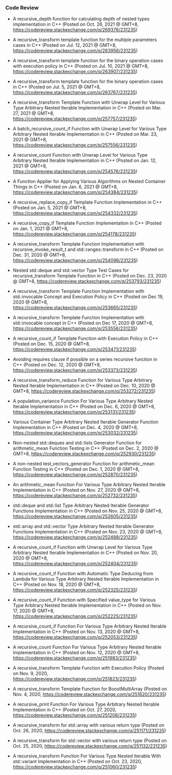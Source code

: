 ### Code Review

- A recursive_depth function for calculating depth of nested types implementation in C++ (Posted on Oct. 26, 2021 @ GMT+8, https://codereview.stackexchange.com/q/269376/231235)

- A recursive_transform template function for the multiple parameters cases in C++ (Posted on Jul. 12, 2021 @ GMT+8, https://codereview.stackexchange.com/q/263956/231235)

- A recursive_transform template function for the binary operation cases with execution policy in C++ (Posted on Jul. 10, 2021 @ GMT+8, https://codereview.stackexchange.com/q/263907/231235)

- A recursive_transform template function for the binary operation cases in C++ (Posted on Jul. 5, 2021 @ GMT+8, https://codereview.stackexchange.com/q/263767/231235)

- A recursive_transform Template Function with Unwrap Level for Various Type Arbitrary Nested Iterable Implementation in C++ (Posted on Mar. 27, 2021 @ GMT+8, https://codereview.stackexchange.com/q/257757/231235)

- A batch_recursive_count_if Function with Unwrap Level for Various Type Arbitrary Nested Iterable Implementation in C++ (Posted on Mar. 23, 2021 @ GMT+8, https://codereview.stackexchange.com/q/257556/231235)

- A recursive_count Function with Unwrap Level for Various Type Arbitrary Nested Iterable Implementation in C++ (Posted on Jan. 12, 2021 @ GMT+8, https://codereview.stackexchange.com/q/254576/231235)

- A Function Applier for Applying Various Algorithms on Nested Container Things in C++ (Posted on Jan. 6, 2021 @ GMT+8, https://codereview.stackexchange.com/q/254384/231235)

- A recursive_replace_copy_if Template Function Implementation in C++ (Posted on Jan. 5, 2021 @ GMT+8, https://codereview.stackexchange.com/q/254332/231235)

- A recursive_copy_if Template Function Implementation in C++ (Posted on Jan. 1, 2021 @ GMT+8, https://codereview.stackexchange.com/q/254178/231235)

- A recursive_transform Template Function Implementation with recursive_invoke_result_t and std::ranges::transform in C++ (Posted on Dec. 31, 2020 @ GMT+8, https://codereview.stackexchange.com/q/254096/231235)

- Nested std::deque and std::vector Type Test Cases for recursive_transform Template Function in C++ (Posted on Dec. 23, 2020 @ GMT+8, https://codereview.stackexchange.com/q/253793/231235)

- A recursive_transform Template Function Implementation with std::invocable Concept and Execution Policy in C++ (Posted on Dec 19, 2020 @ GMT+8, https://codereview.stackexchange.com/q/253665/231235)

- A recursive_transform Template Function Implementation with std::invocable concept in C++ (Posted on Dec 17, 2020 @ GMT+8, https://codereview.stackexchange.com/q/253556/231235)

- A recursive_count_if Template Function with Execution Policy in C++ (Posted on Dec. 15, 2020 @ GMT+8, https://codereview.stackexchange.com/q/253471/231235)

- Avoiding requires clause if possible on a series recursive function in C++ (Posted on Dec. 12, 2020 @ GMT+8, https://codereview.stackexchange.com/q/253373/231235)

- A recursive_transform_reduce Function for Various Type Arbitrary Nested Iterable Implementation in C++ (Posted on Dec. 10, 2020 @ GMT+8, https://codereview.stackexchange.com/q/253272/231235)

- A population_variance Function For Various Type Arbitrary Nested Iterable Implementation in C++ (Posted on Dec. 6, 2020 @ GMT+8, https://codereview.stackexchange.com/q/253131/231235)

- Various Container Type Arbitrary Nested Iterable Generator Function Implementation in C++ (Posted on Dec. 4, 2020 @ GMT+8, https://codereview.stackexchange.com/q/253032/231235)

- Non-nested std::deques and std::lists Generator Function for arithmetic_mean Function Testing in C++ (Posted on Dec. 2, 2020 @ GMT+8, https://codereview.stackexchange.com/q/252930/231235)

- A non-nested test_vectors_generator Function for arithmetic_mean Function Testing in C++ (Posted on Dec. 1, 2020 @ GMT+8, https://codereview.stackexchange.com/q/252870/231235)

- An arithmetic_mean Function For Various Type Arbitrary Nested Iterable Implementation in C++ (Posted on Nov. 27, 2020 @ GMT+8, https://codereview.stackexchange.com/q/252732/231235)

- std::deque and std::list Type Arbitrary Nested Iterable Generator Functions Implementation in C++ (Posted on Nov. 25, 2020 @ GMT+8, https://codereview.stackexchange.com/q/252605/231235)

- std::array and std::vector Type Arbitrary Nested Iterable Generator Functions Implementation in C++ (Posted on Nov. 23, 2020 @ GMT+8, https://codereview.stackexchange.com/q/252488/231235)

- A recursive_count_if Function with Unwrap Level for Various Type Arbitrary Nested Iterable Implementation in C++ (Posted on Nov. 20, 2020 @ GMT+8, https://codereview.stackexchange.com/q/252404/231235)

- A recursive_count_if Function with Automatic Type Deducing from Lambda for Various Type Arbitrary Nested Iterable Implementation in C++ (Posted on Nov. 18, 2020 @ GMT+8, https://codereview.stackexchange.com/q/252325/231235)

- A recursive_count_if Function with Specified value_type for Various Type Arbitrary Nested Iterable Implementation in C++ (Posted on Nov. 17, 2020 @ GMT+8, https://codereview.stackexchange.com/q/252225/231235)

- A recursive_count_if Function For Various Type Arbitrary Nested Iterable Implementation in C++ (Posted on Nov. 13, 2020 @ GMT+8, https://codereview.stackexchange.com/q/252053/231235)

- A recursive_count Function For Various Type Arbitrary Nested Iterable Implementation in C++ (Posted on Nov. 12, 2020 @ GMT+8, https://codereview.stackexchange.com/q/251983/231235)

- A recursive_transform Template Function with Execution Policy (Posted on Nov. 9, 2020, https://codereview.stackexchange.com/q/251823/231235)

- A recursive_transform Template Function for BoostMultiArray (Posted on Nov. 4, 2020, https://codereview.stackexchange.com/q/251620/231235)

- A recursive_print Function For Various Type Arbitrary Nested Iterable Implementation in C++ (Posted on Oct. 27, 2020, https://codereview.stackexchange.com/q/251208/231235)

- A recursive_transform for std::array with various return type (Posted on Oct. 26, 2020, https://codereview.stackexchange.com/q/251171/231235)

- A recursive_transform for std::vector with various return type (Posted on Oct. 25, 2020, https://codereview.stackexchange.com/q/251132/231235)
  
- A recursive_transform Function For Various Type Nested Iterable With std::variant Implementation in C++ (Posted on Oct. 23, 2020, https://codereview.stackexchange.com/q/251060/231235)



